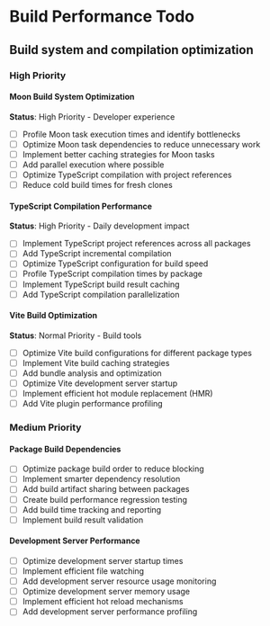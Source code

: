 # Build Performance Todo

## Build system and compilation optimization

### High Priority

#### Moon Build System Optimization
**Status**: High Priority - Developer experience

- [ ] Profile Moon task execution times and identify bottlenecks
- [ ] Optimize Moon task dependencies to reduce unnecessary work
- [ ] Implement better caching strategies for Moon tasks
- [ ] Add parallel execution where possible
- [ ] Optimize TypeScript compilation with project references
- [ ] Reduce cold build times for fresh clones

#### TypeScript Compilation Performance
**Status**: High Priority - Daily development impact

- [ ] Implement TypeScript project references across all packages
- [ ] Add TypeScript incremental compilation
- [ ] Optimize TypeScript configuration for build speed
- [ ] Profile TypeScript compilation times by package
- [ ] Implement TypeScript build result caching
- [ ] Add TypeScript compilation parallelization

#### Vite Build Optimization
**Status**: Normal Priority - Build tools

- [ ] Optimize Vite build configurations for different package types
- [ ] Implement Vite build caching strategies
- [ ] Add bundle analysis and optimization
- [ ] Optimize Vite development server startup
- [ ] Implement efficient hot module replacement (HMR)
- [ ] Add Vite plugin performance profiling

### Medium Priority

#### Package Build Dependencies
- [ ] Optimize package build order to reduce blocking
- [ ] Implement smarter dependency resolution
- [ ] Add build artifact sharing between packages
- [ ] Create build performance regression testing
- [ ] Add build time tracking and reporting
- [ ] Implement build result validation

#### Development Server Performance
- [ ] Optimize development server startup times
- [ ] Implement efficient file watching
- [ ] Add development server resource usage monitoring
- [ ] Optimize development server memory usage
- [ ] Implement efficient hot reload mechanisms
- [ ] Add development server performance profiling